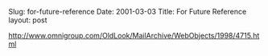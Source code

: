 Slug: for-future-reference
Date: 2001-03-03
Title: For Future Reference
layout: post

http://www.omnigroup.com/OldLook/MailArchive/WebObjects/1998/4715.html
